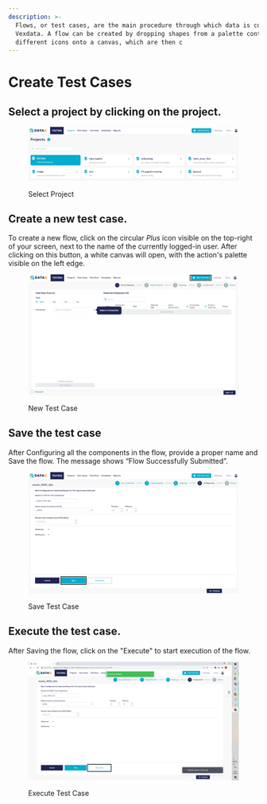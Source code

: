 ```yaml
---
description: >-
  Flows, or test cases, are the main procedure through which data is compared in
  Vexdata. A flow can be created by dropping shapes from a palette containing
  different icons onto a canvas, which are then c
---
```


# Create Test Cases

## Select a project by clicking on the project.

<figure><img src="../../../.gitbook/assets/select_pjt.PNG" alt=""><figcaption><p>Select Project</p></figcaption></figure>

## Create a new test case.

To create a new flow, click on the circular _Plus_ icon visible on the top-right of your screen, next to the name of the currently logged-in user. After clicking on this button, a white canvas will open, with the action's palette visible on the left edge.

<figure><img src="../../../.gitbook/assets/new_tc.PNG" alt=""><figcaption><p>New Test Case</p></figcaption></figure>

## Save the test case

After Configuring all the components in the flow, provide a proper name and Save the flow. The message shows “Flow Successfully Submitted”.



<figure><img src="../../../.gitbook/assets/save.PNG" alt=""><figcaption><p>Save Test Case</p></figcaption></figure>

## Execute the test case.

After Saving the flow, click on the "Execute" to start execution of the flow.

<figure><img src="../../../.gitbook/assets/Screenshot (476).png" alt=""><figcaption><p>Execute Test Case</p></figcaption></figure>
